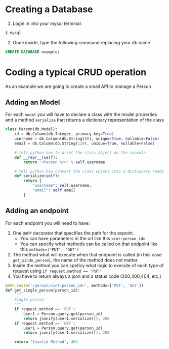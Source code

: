 # Creating a Database

1. Login in into your mysql terminal:
```sh
$ mysql
```
2. Once inside, type the following command replacing your db name
```sql
CREATE DATABASE example;
```

# Coding a typical CRUD operation

As an example we are going to create a small API to manage a Person

## Adding an Model

For each `model` you will have to declare a class with the model properties and a method `serialize` that returns a dictionary representation of the class

```py
class Person(db.Model):
    id = db.Column(db.Integer, primary_key=True)
    username = db.Column(db.String(80), unique=True, nullable=False)
    email = db.Column(db.String(120), unique=True, nullable=False)

    # tell python how to print the class object on the console
    def __repr__(self):
        return '<Person %r>' % self.username

    # tell python how convert the class object into a dictionary ready to jsonify
    def serialize(self):
        return {
            "username": self.username,
            "email": self.email
        }

```

## Adding an endpoint

For each endpoint you will need to have:
1. One `@APP` decorator that specifies the path for the expoint.
    - You can have parameters in the url like this `<int:person_id>`
    - You can specify what methods can be called on that endpoint like this `methods=['PUT', 'GET']`
2. The method what will execute when that endpoint is called (in this case `get_sinde_person`), the name of the method does not matter.
3. Inside the method you can speficy what logic to execute of each type of request using `if request.method == 'PUT'`
4. You have to return always a json and a status code (200,400,404, etc.)

```py
@APP.route('/person/<int:person_id>', methods=['PUT', 'GET'])
def get_single_person(person_id):
    """
    Single person
    """
    if request.method == 'PUT':
        user1 = Person.query.get(person_id)
        return jsonify(user1.serialize()), 200
    if request.method == 'GET':
        user1 = Person.query.get(person_id)
        return jsonify(user1.serialize()), 200

    return "Invalid Method", 404
```